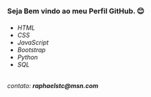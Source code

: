 <h3>Seja Bem vindo ao meu Perfil GitHub. 😊</h3>

<h6><ul>
  <li>HTML</li>
  <li>CSS</li>
  <li>JavaScript</li>
  <li>Bootstrap</li>
  <li>Python</li>
  <li>SQL</li>
</ul></h6> 

<h6>contato: <b>raphaelstc@msn.com</b></h6>
